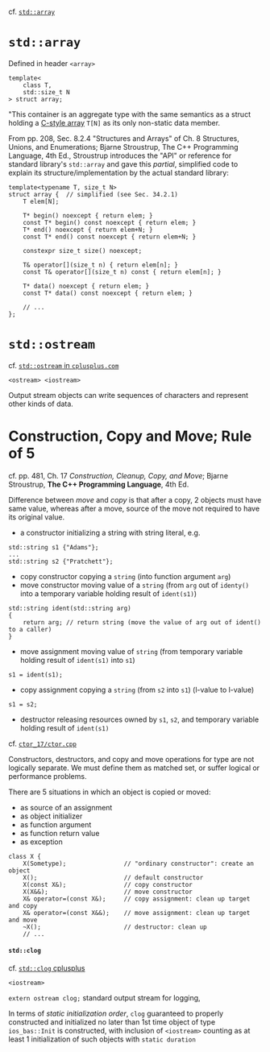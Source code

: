 cf. [`std::array`](http://en.cppreference.com/w/cpp/container/array)

# `std::array`  

Defined in header `<array>`  

```  
template<
	class T,
	std::size_t N
> struct array;  
```  

"This container is an aggregate type with the same semantics as a struct holding a [C-style array](http://en.cppreference.com/w/cpp/language/array) `T[N]` as its only non-static data member.  

From pp. 208, Sec. 8.2.4 "Structures and Arrays" of Ch. 8 Structures, Unions, and Enumerations; Bjarne Stroustrup, The C++ Programming Language, 4th Ed., Stroustrup introduces the "API" or reference for standard library's `std::array` and gave this *partial*, simplified code to explain its structure/implementation by the actual standard library:  

```  
template<typename T, size_t N> 
struct array {	// simplified (see Sec. 34.2.1)  
	T elem[N]; 
	
	T* begin() noexcept { return elem; }
	const T* begin() const noexcept { return elem; }
	T* end() noexcept { return elem+N; }
	const T* end() const noexcept { return elem+N; }
	
	constexpr size_t size() noexcept; 
	
	T& operator[](size_t n) { return elem[n]; }
	const T& operator[](size_t n) const { return elem[n]; }
	
	T* data() noexcept { return elem; }
	const T* data() const noexcept { return elem; }
	
	// ... 
};  
```  
  
# `std::ostream`  

cf. [`std::ostream` in `cplusplus.com`](http://www.cplusplus.com/reference/ostream/ostream/)

`<ostream> <iostream>`  

Output stream objects can write sequences of characters and represent other kinds of data.  


# Construction, Copy and Move; Rule of 5  

cf. pp. 481, Ch. 17 *Construction, Cleanup, Copy, and Move*; Bjarne Stroustrup, **The C++ Programming Language**, 4th Ed.   

Difference between *move* and *copy* is that after a copy, 2 objects must have same value, whereas after a move, source of the move not required to have its original value.  


* a constructor initializing a string with string literal, e.g. 
```  
std::string s1 {"Adams"}; 
...  
std::string s2 {"Pratchett"}; 
```  

- copy constructor copying a `string` (into function argument `arg`)
- move constructor moving value of a `string` (from `arg` out of `identy()` into a temporary variable holding result of `ident(s1)`)
```  
std::string ident(std::string arg)
{
	return arg; // return string (move the value of arg out of ident() to a caller)  
}
```  
- move assignment moving value of `string` (from temporary variable holding result of `ident(s1)` into `s1`)  
```  
s1 = ident(s1);  
``` 
- copy assignment copying a `string` (from `s2` into `s1`) (l-value to l-value)
```  
s1 = s2; 
```  
- destructor releasing resources owned by `s1`, `s2`, and temporary variable holding result of `ident(s1)`  

cf. [`ctor_17/ctor.cpp`]()

Constructors, destructors, and copy and move operations for type are not logically separate.  We must define them as matched set, or suffer logical or performance problems.  

There are 5 situations in which an object is copied or moved:
* as source of an assignment
* as object initializer
* as function argument
* as function return value
* as exception  

```
class X {
	X(Sometype); 				// "ordinary constructor": create an object
	X();						// default constructor
	X(const X&);				// copy constructor
	X(X&&);						// move constructor
	X& operator=(const X&);		// copy assignment: clean up target and copy
	X& operator=(const X&&);	// move assignment: clean up target and move
	~X();						// destructor: clean up
	// ...

```




#### `std::clog`  

cf. [`std::clog` cplusplus](http://www.cplusplus.com/reference/iostream/clog/)

`<iostream>` 

`extern ostream clog;`
standard output stream for logging, 

In terms of *static initialization order*, `clog` guaranteed to properly constructed and initialized no later than 1st time object of type `ios_bas::Init` is constructed, with inclusion of `<iostream>` counting as at least 1 initialization of such objects with `static duration`  





